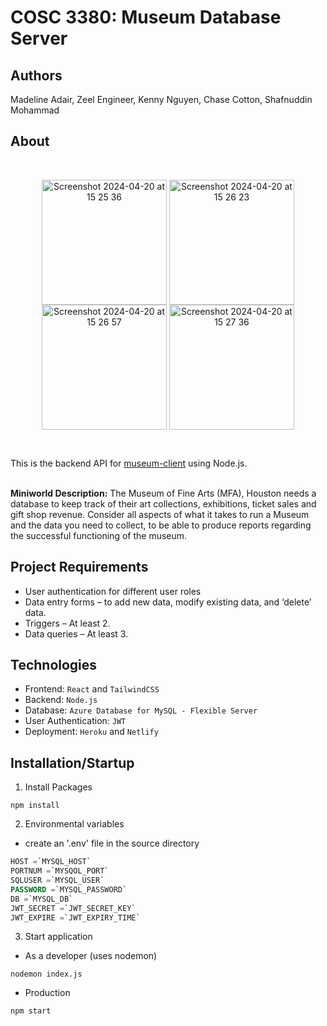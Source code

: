 # COSC 3380: Museum Database Server

## Authors
Madeline Adair, Zeel Engineer, Kenny Nguyen, Chase Cotton, Shafnuddin Mohammad

## About
<br />
<p align="center">
<img align="center" width="200" alt="Screenshot 2024-04-20 at 15 25 36" src="https://github.com/maddieadair/museum-client/assets/98988491/a838ef75-8427-41c4-9562-23e7463abc50">
<img align="center" width="200" alt="Screenshot 2024-04-20 at 15 26 23" src="https://github.com/maddieadair/museum-client/assets/98988491/6b3473c7-bf31-441e-8050-a7b8d5f29250">
<img align="center" width="200" alt="Screenshot 2024-04-20 at 15 26 57" src="https://github.com/maddieadair/museum-client/assets/98988491/0aacf950-5886-4e7c-b568-fde5d1abd5d4">
<img align="center" width="200" alt="Screenshot 2024-04-20 at 15 27 36" src="https://github.com/maddieadair/museum-client/assets/98988491/005c05c2-38b8-4b4d-9c9e-4a0dbbad0abe">
</p>

<br />

This is the backend API for [museum-client](https://github.com/maddieadair/museum-client) using Node.js.
<br />
<br />

**Miniworld Description:** The Museum of Fine Arts (MFA), Houston needs a database to keep track of their art collections, exhibitions, ticket sales and gift shop revenue. Consider all aspects of what it takes to run a Museum and the data you need to collect, to be able to produce reports regarding the successful functioning of the museum. 

## Project Requirements
- User authentication for different user roles
- Data entry forms – to add new data, modify existing data, and ‘delete’ data.
- Triggers – At least 2.
- Data queries – At least 3.


## Technologies
- Frontend: `React` and `TailwindCSS`
- Backend:  `Node.js`
- Database: `Azure Database for MySQL - Flexible Server`
- User Authentication: `JWT`
- Deployment: `Heroku` and `Netlify`


## Installation/Startup

1. Install Packages
```
npm install
```

2. Environmental variables
  - create an '.env' file in the source directory
```sql
HOST =`MYSQL_HOST`
PORTNUM =`MYSQOL_PORT`
SQLUSER =`MYSQL_USER`
PASSWORD =`MYSQL_PASSWORD`
DB =`MYSQL_DB`
JWT_SECRET =`JWT_SECRET_KEY`
JWT_EXPIRE =`JWT_EXPIRY_TIME`
```

3. Start application
  - As a developer (uses nodemon)
```
nodemon index.js
```
  - Production
```
npm start
```
